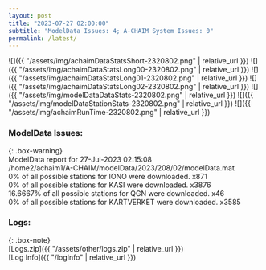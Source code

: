 ```yaml
---
layout: post
title: "2023-07-27 02:00:00"
subtitle: "ModelData Issues: 4; A-CHAIM System Issues: 0"
permalink: /latest/
---
```


![]({{ "/assets/img/achaimDataStatsShort-2320802.png" | relative_url }})
![]({{ "/assets/img/achaimDataStatsLong00-2320802.png" | relative_url }})
![]({{ "/assets/img/achaimDataStatsLong01-2320802.png" | relative_url }})
![]({{ "/assets/img/achaimDataStatsLong02-2320802.png" | relative_url }})
![]({{ "/assets/img/modelDataDataStats-2320802.png" | relative_url }})
![]({{ "/assets/img/modelDataStationStats-2320802.png" | relative_url }})
![]({{ "/assets/img/achaimRunTime-2320802.png" | relative_url }})


### ModelData Issues:  
  
{: .box-warning}  
 ModelData report for 27-Jul-2023 02:15:08   
 /home2/achaim1/A-CHAIM/modelData/2023/208/02/modelData.mat   
 0% of all possible stations for IONO were downloaded. x871   
 0% of all possible stations for KASI were downloaded. x3876   
 16.6667% of all possible stations for QGN were downloaded. x46   
 0% of all possible stations for KARTVERKET were downloaded. x3585   
  


### Logs:  
  
{: .box-note}  
[Logs.zip]({{ "/assets/other/logs.zip" | relative_url }})  
[Log Info]({{ "/logInfo" | relative_url }})  
